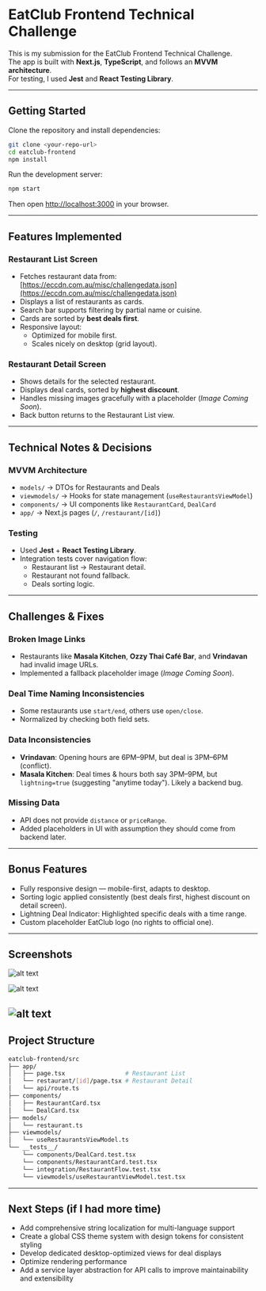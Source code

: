# EatClub Frontend Technical Challenge

This is my submission for the EatClub Frontend Technical Challenge.  
The app is built with **Next.js**, **TypeScript**, and follows an **MVVM architecture**.  
For testing, I used **Jest** and **React Testing Library**.  

---

## Getting Started

Clone the repository and install dependencies:

```bash
git clone <your-repo-url>
cd eatclub-frontend
npm install
```

Run the development server:

```bash
npm start
```

Then open [http://localhost:3000](http://localhost:3000) in your browser.

---

## Features Implemented

### Restaurant List Screen
- Fetches restaurant data from:  
  [https://eccdn.com.au/misc/challengedata.json](https://eccdn.com.au/misc/challengedata.json)
- Displays a list of restaurants as cards.
- Search bar supports filtering by partial name or cuisine.
- Cards are sorted by **best deals first**.
- Responsive layout:
  - Optimized for mobile first.
  - Scales nicely on desktop (grid layout).

### Restaurant Detail Screen
- Shows details for the selected restaurant.
- Displays deal cards, sorted by **highest discount**.
- Handles missing images gracefully with a placeholder (*Image Coming Soon*).
- Back button returns to the Restaurant List view.

---

## Technical Notes & Decisions

### MVVM Architecture
- `models/` → DTOs for Restaurants and Deals  
- `viewmodels/` → Hooks for state management (`useRestaurantsViewModel`)  
- `components/` → UI components like `RestaurantCard`, `DealCard`  
- `app/` → Next.js pages (`/`, `/restaurant/[id]`)  

### Testing
- Used **Jest** + **React Testing Library**.
- Integration tests cover navigation flow:
  - Restaurant list → Restaurant detail.  
  - Restaurant not found fallback.  
  - Deals sorting logic.  

---

## Challenges & Fixes

### Broken Image Links
- Restaurants like **Masala Kitchen**, **Ozzy Thai Café Bar**, and **Vrindavan** had invalid image URLs.
- Implemented a fallback placeholder image (*Image Coming Soon*).

### Deal Time Naming Inconsistencies
- Some restaurants use `start/end`, others use `open/close`.
- Normalized by checking both field sets.

### Data Inconsistencies
- **Vrindavan**: Opening hours are 6PM–9PM, but deal is 3PM–6PM (conflict).  
- **Masala Kitchen**: Deal times & hours both say 3PM–9PM, but `lightning=true` (suggesting "anytime today"). Likely a backend bug.

### Missing Data
- API does not provide `distance` or `priceRange`.  
- Added placeholders in UI with assumption they should come from backend later.

---

## Bonus Features

- Fully responsive design — mobile-first, adapts to desktop.  
- Sorting logic applied consistently (best deals first, highest discount on detail screen). 
- Lightning Deal Indicator: Highlighted specific deals with a time range.
- Custom placeholder EatClub logo (no rights to official one). 

---

## Screenshots

![alt text](image.png)

![alt text](image-1.png)

![alt text](image-2.png)
---

## Project Structure

```bash
eatclub-frontend/src
├── app/
│   ├── page.tsx                 # Restaurant List
│   └── restaurant/[id]/page.tsx # Restaurant Detail
│   └── api/route.ts
├── components/
│   ├── RestaurantCard.tsx
│   └── DealCard.tsx
├── models/
│   └── restaurant.ts
├── viewmodels/
│   └── useRestaurantsViewModel.ts
└── __tests__/
    └── components/DealCard.test.tsx
    └── components/RestaurantCard.test.tsx         
    └── integration/RestaurantFlow.test.tsx
    └── viewmodels/useRestaurantViewModel.test.tsx    
```

---

## Next Steps (if I had more time)

- Add comprehensive string localization for multi-language support
- Create a global CSS theme system with design tokens for consistent styling
- Develop dedicated desktop-optimized views for deal displays
- Optimize rendering performance
- Add a service layer abstraction for API calls to improve maintainability and extensibility
